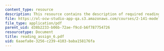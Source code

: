 ```yaml
---
content_type: resource
description: This resource contains the description of required readings.
file: https://ol-ocw-studio-app-qa.s3.amazonaws.com/courses/2-141-modeling-and-simulation-of-dynamic-systems-fall-2006/6aaefa8e3256c2394103baba158176fa_reading_assign_6.pdf
file_type: application/pdf
parent_uid: d38b2233-b06b-72ae-f9cd-b6f787754726
resourcetype: Document
title: reading_assign_6.pdf
uid: 6aaefa8e-3256-c239-4103-baba158176fa
---
```

